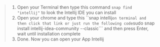 > 1. Open your Terminal then type this command ```snap find "intellij"``` to look the Intellij IDE you can install
> 2. Open your chrome and type this ``snap intellij``` on terminal and then click that link or just run the following code ```sudo snap install intellij-idea-community --classic``` and then press Enter, wait until installation complete
> 3. Done. Now you can open your App Intellij
